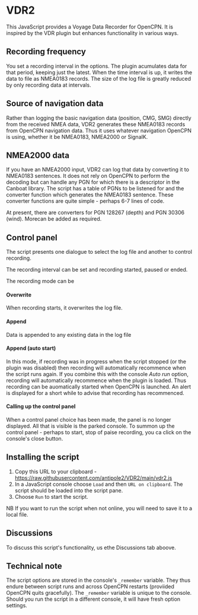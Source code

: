 # VDR2
 
This JavaScript provides a Voyage Data Recorder for OpenCPN.  It is inspired by the VDR plugin but enhances functionality in various ways.

## Recording frequency

You set a recording interval in the options.  The plugin acumulates data for that period, keeping just the latest.  When the time interval is up, it writes the data to file as NMEA0183 records.  The size of the log file is greatly reduced by only recording data at intervals.

## Source of navigation data

Rather than logging the basic navigation data (position, CMG, SMG) directly from the received NMEA data, VDR2 generates these NMEA0183 records from OpenCPN navigation data.  Thus it uses whatever navigation OpenCPN is using, whether it be NMEA0183, NMEA2000 or SignalK.

## NMEA2000 data

If you have an NMEA2000 input, VDR2 can log that data by converting it to NMEA0183 sentences.  It does not rely on OpenCPN to perform the decoding but can handle any PGN for which there is a descriptor in the Canboat library.  The script has a table of PGNs to be listened for and the converter function which generates the NMEA0183 sentence.  These converter functions are quite simple - perhaps 6-7 lines of code.

At present, there are converters for PGN 128267 (depth) and PGN 30306 (wind).  Morecan be added as required.

## Control panel

The script presents one dialogue to select the log file and another to control recording.

The recording interval can be set and recording started, paused or ended.

The recording mode can be

#### Overwrite

When recording starts, it overwrites the log file.

#### Append

Data is appended to any existing data in the log file

#### Append (auto start)

In this mode, if recording was in progress when the script stopped (or the plugin was disabled) then recording will automatically recommence when the script runs again.  If you combine this with the console _Auto run_ option, recording will automatically recommence when the plugin is loaded.  Thus recording can be auomatically started when OpenCPN is launched.  An alert is displayed for a short while to advise that recording has recommenced.

#### Calling up the control panel

When a control panel choice has been made, the panel is no longer displayed. All that is visible is the parked console.  To summon up the control panel - perhaps to start, stop of paise recording, you ca click on the console's close button.

## Installing the script

1. Copy this URL to your clipboard - https://raw.githubusercontent.com/antipole2/VDR2/main/vdr2.js
2. In a JavaScript console choose `Load` and then `URL on clipboard`.  The script should be loaded into the script pane.
3. Choose `Run` to start the script.

NB If you want to run the script when not online, you will need to save it to a local file.

## Discussions

To discuss this script's functionality, us ethe Discussions tab aboove.

## Technical note

The script options are stored in the console's `_remember` variable.  They thus endure between script runs and across OpenCPN restarts (proviided OpenCPN quits gracefully).  The `_remember` variable is unique to the console.  Should you run the script in a different console, it will have fresh option settings.
